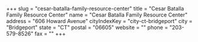+++
slug = "cesar-batalla-family-resource-center"
title = "Cesar Batalla Family Resource Center"
name = "Cesar Batalla Family Resource Center"
address = "606 Howard Avenue"
cityIndexKey = "city-ct-bridgeport"
city = "Bridgeport"
state = "CT"
postal = "06605"
website = ""
phone = "203-579-8526"
fax = ""
+++
